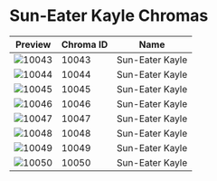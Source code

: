 # Sun-Eater Kayle Chromas

| Preview | Chroma ID | Name |
|---------|-----------|------|
| ![10043](https://raw.communitydragon.org/latest/plugins/rcp-be-lol-game-data/global/default/v1/champion-chroma-images/10/10043.png) | 10043 | Sun-Eater Kayle |
| ![10044](https://raw.communitydragon.org/latest/plugins/rcp-be-lol-game-data/global/default/v1/champion-chroma-images/10/10044.png) | 10044 | Sun-Eater Kayle |
| ![10045](https://raw.communitydragon.org/latest/plugins/rcp-be-lol-game-data/global/default/v1/champion-chroma-images/10/10045.png) | 10045 | Sun-Eater Kayle |
| ![10046](https://raw.communitydragon.org/latest/plugins/rcp-be-lol-game-data/global/default/v1/champion-chroma-images/10/10046.png) | 10046 | Sun-Eater Kayle |
| ![10047](https://raw.communitydragon.org/latest/plugins/rcp-be-lol-game-data/global/default/v1/champion-chroma-images/10/10047.png) | 10047 | Sun-Eater Kayle |
| ![10048](https://raw.communitydragon.org/latest/plugins/rcp-be-lol-game-data/global/default/v1/champion-chroma-images/10/10048.png) | 10048 | Sun-Eater Kayle |
| ![10049](https://raw.communitydragon.org/latest/plugins/rcp-be-lol-game-data/global/default/v1/champion-chroma-images/10/10049.png) | 10049 | Sun-Eater Kayle |
| ![10050](https://raw.communitydragon.org/latest/plugins/rcp-be-lol-game-data/global/default/v1/champion-chroma-images/10/10050.png) | 10050 | Sun-Eater Kayle |